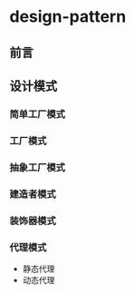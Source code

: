 # design-pattern
## 前言
## 设计模式
### 简单工厂模式
### 工厂模式
### 抽象工厂模式
### 建造者模式
### 装饰器模式
### 代理模式
* 静态代理
* 动态代理
